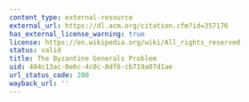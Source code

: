 ```yaml
---
content_type: external-resource
external_url: https://dl.acm.org/citation.cfm?id=357176
has_external_license_warning: true
license: https://en.wikipedia.org/wiki/All_rights_reserved
status: valid
title: The Byzantine Generals Problem
uid: 404c13ac-0e6c-4c0c-8df6-cb719a07d1ae
url_status_code: 200
wayback_url: ''
---
```

